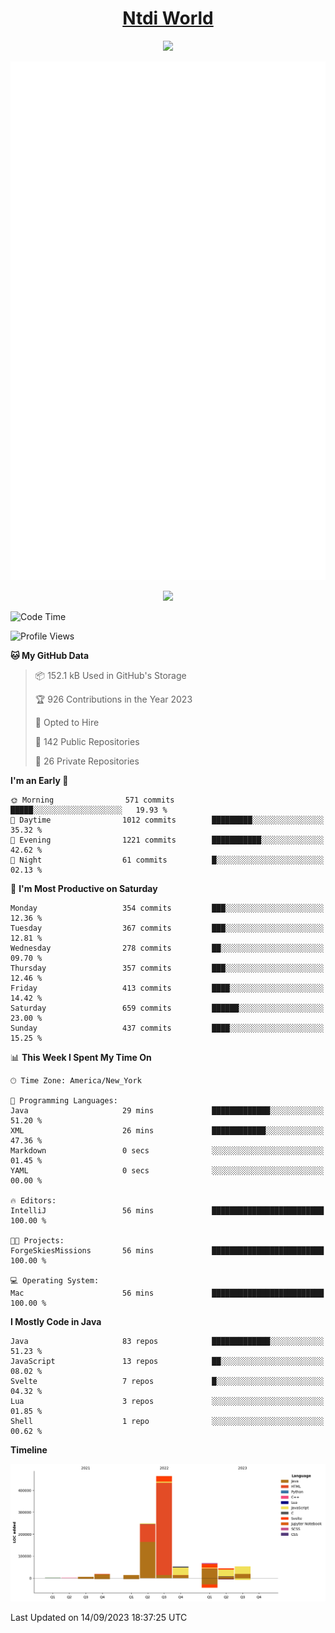 <h1 align="center"><a href="https://www.ntdi.world">Ntdi World</a></h1>
<p align="center">
  <a href="https://github.com/n-tdi"><img src="https://readme-typing-svg.herokuapp.com?lines=FullStack+Developer;Web+Developer;Open-Source+Enthusiast;Java+Developer;Spigot-API%20Developer;&center=true&width=500&height=50"></a>
</p>

<div align="center">
  <img src="/github-metrics.svg"></img>
  
  <img src="https://komarev.com/ghpvc/?username=n-tdi&color=green"></img>
</div>

<!-- May use later.. idk -->
<!-- <a href="http://www.github.com/n-tdi"><img src="https://github-readme-stats.vercel.app/api?username=n-tdi&show_icons=true&hide=&count_private=true&title_color=0891b2&text_color=ffffff&icon_color=0891b2&bg_color=1c1917&hide_border=true&show_icons=true" alt="n-tdi's GitHub stats" /></a> -->

<!--START_SECTION:waka-->
![Code Time](http://img.shields.io/badge/Code%20Time-289%20hrs%2046%20mins-blue)

![Profile Views](http://img.shields.io/badge/Profile%20Views-16-blue)

**🐱 My GitHub Data** 

> 📦 152.1 kB Used in GitHub's Storage 
 > 
> 🏆 926 Contributions in the Year 2023
 > 
> 💼 Opted to Hire
 > 
> 📜 142 Public Repositories 
 > 
> 🔑 26 Private Repositories 
 > 
**I'm an Early 🐤** 

```text
🌞 Morning                571 commits         █████░░░░░░░░░░░░░░░░░░░░   19.93 % 
🌆 Daytime                1012 commits        █████████░░░░░░░░░░░░░░░░   35.32 % 
🌃 Evening                1221 commits        ███████████░░░░░░░░░░░░░░   42.62 % 
🌙 Night                  61 commits          █░░░░░░░░░░░░░░░░░░░░░░░░   02.13 % 
```
📅 **I'm Most Productive on Saturday** 

```text
Monday                   354 commits         ███░░░░░░░░░░░░░░░░░░░░░░   12.36 % 
Tuesday                  367 commits         ███░░░░░░░░░░░░░░░░░░░░░░   12.81 % 
Wednesday                278 commits         ██░░░░░░░░░░░░░░░░░░░░░░░   09.70 % 
Thursday                 357 commits         ███░░░░░░░░░░░░░░░░░░░░░░   12.46 % 
Friday                   413 commits         ████░░░░░░░░░░░░░░░░░░░░░   14.42 % 
Saturday                 659 commits         ██████░░░░░░░░░░░░░░░░░░░   23.00 % 
Sunday                   437 commits         ████░░░░░░░░░░░░░░░░░░░░░   15.25 % 
```


📊 **This Week I Spent My Time On** 

```text
🕑︎ Time Zone: America/New_York

💬 Programming Languages: 
Java                     29 mins             █████████████░░░░░░░░░░░░   51.20 % 
XML                      26 mins             ████████████░░░░░░░░░░░░░   47.36 % 
Markdown                 0 secs              ░░░░░░░░░░░░░░░░░░░░░░░░░   01.45 % 
YAML                     0 secs              ░░░░░░░░░░░░░░░░░░░░░░░░░   00.00 % 

🔥 Editors: 
IntelliJ                 56 mins             █████████████████████████   100.00 % 

🐱‍💻 Projects: 
ForgeSkiesMissions       56 mins             █████████████████████████   100.00 % 

💻 Operating System: 
Mac                      56 mins             █████████████████████████   100.00 % 
```

**I Mostly Code in Java** 

```text
Java                     83 repos            █████████████░░░░░░░░░░░░   51.23 % 
JavaScript               13 repos            ██░░░░░░░░░░░░░░░░░░░░░░░   08.02 % 
Svelte                   7 repos             █░░░░░░░░░░░░░░░░░░░░░░░░   04.32 % 
Lua                      3 repos             ░░░░░░░░░░░░░░░░░░░░░░░░░   01.85 % 
Shell                    1 repo              ░░░░░░░░░░░░░░░░░░░░░░░░░   00.62 % 
```



**Timeline**

![Lines of Code chart](https://raw.githubusercontent.com/n-tdi/n-tdi/main/assets/bar_graph.png)


 Last Updated on 14/09/2023 18:37:25 UTC
<!--END_SECTION:waka-->
